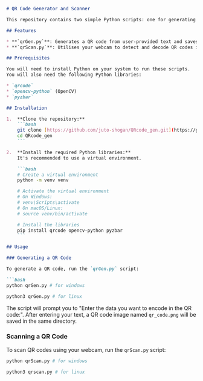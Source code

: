 ```markdown
# QR Code Generator and Scanner

This repository contains two simple Python scripts: one for generating QR codes from user input and another for scanning QR codes using a webcam.

## Features

* **`qrGen.py`**: Generates a QR code from user-provided text and saves it as a PNG image.
* **`qrScan.py`**: Utilises your webcam to detect and decode QR codes in real-time. It displays the decoded data on the screen.

## Prerequisites

You will need to install Python on your system to run these scripts.
You will also need the following Python libraries:

* `qrcode`
* `opencv-python` (OpenCV)
* `pyzbar`

## Installation

1.  **Clone the repository:**
    ```bash
    git clone [https://github.com/juto-shogan/QRcode_gen.git](https://github.com/juto-shogan/QRcode_gen.git)
    cd QRcode_gen
    ```

2.  **Install the required Python libraries:**
    It's recommended to use a virtual environment.

    ```bash
    # Create a virtual environment
    python -m venv venv

    # Activate the virtual environment
    # On Windows:
    # venv\Scripts\activate
    # On macOS/Linux:
    # source venv/bin/activate

    # Install the libraries
    pip install qrcode opencv-python pyzbar
    ```

## Usage

### Generating a QR Code

To generate a QR code, run the `qrGen.py` script:

```bash
python qrGen.py # for windows
```

```bash
python3 qrGen.py # for linux
```

The script will prompt you to "Enter the data you want to encode in the QR code:". After entering your text, a QR code image named `qr_code.png` will be saved in the same directory.

### Scanning a QR Code

To scan QR codes using your webcam, run the `qrScan.py` script:

```bash
python qrScan.py # for windows
```

```bash
python3 qrscan.py # for linux
```
